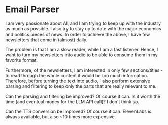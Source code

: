 # Email Parser

I am very passionate about AI, and I am trying to keep up with the industry as much as possible. 
I also try to stay up to date with the major economics and politics pieces of news. 
In order to achieve the above, I have few newsletters that come in (almost) daily.

The problem is that I am a slow reader, while I am a fast listener.
Hence, I want to turn my newsletters into audio to be able to consume them in my favorite format. 

Furthermore, of the newsletters, I am interested in only few sections/titles - to read through the whole content it would be too much information.
Therefore, before turning the text into audio, I also perform extensive parsing and filtering to keep only the parts that are really relevant to me. 

Can the parsing and filtering be improved? 
Of course it can. Is it worth the time (and eventual money for the LLM API call)? I don't think so. 

Can the TTS conversion be improved? 
Of course it can. ElevenLabs is always available, but also ~10 times more expensive. 
